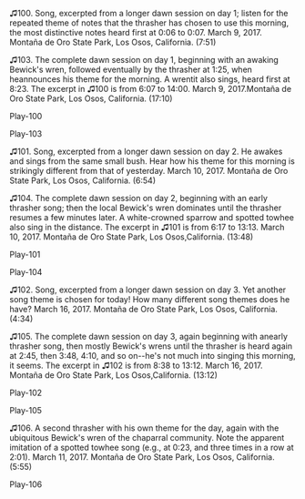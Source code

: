♫100. Song, excerpted from a longer dawn session on day 1; listen for
the repeated theme of notes that the thrasher has chosen to use this
morning, the most distinctive notes heard first at 0:06 to 0:07. March
9, 2017. Montaña de Oro State Park, Los Osos, California. (7:51)

♫103. The complete dawn session on day 1, beginning with an awaking Bewick's wren, followed eventually by the thrasher at 1:25, when heannounces his theme for the morning. A wrentit also sings, heard first at 8:23. The excerpt in ♫100 is from 6:07 to 14:00. March 9, 2017.Montaña de Oro State Park, Los Osos, California. (17:10)

Play-100

Play-103

♫101. Song, excerpted from a longer dawn session on day 2. He awakes
and sings from the same small bush. Hear how his theme for this morning
is strikingly different from that of yesterday. March 10, 2017. Montaña
de Oro State Park, Los Osos, California. (6:54)

♫104. The complete dawn session on day 2, beginning with an early thrasher song; then the local Bewick's wren dominates until the thrasher resumes a few minutes later. A white-crowned sparrow and spotted towhee also sing in the distance. The excerpt in ♫101 is from 6:17 to 13:13. March 10, 2017. Montaña de Oro State Park, Los Osos,California. (13:48)

Play-101

Play-104

♫102. Song, excerpted from a longer dawn session on day 3. Yet another
song theme is chosen for today! How many different song themes does he
have? March 16, 2017. Montaña de Oro State Park, Los Osos, California.
(4:34)

♫105. The complete dawn session on day 3, again beginning with anearly thrasher song, then mostly Bewick's wrens until the thrasher is heard again at 2:45, then 3:48, 4:10, and so on--he's not much into singing this morning, it seems. The excerpt in ♫102 is from 8:38 to 13:12. March 16, 2017. Montaña de Oro State Park, Los Osos,California. (13:12)

Play-102

Play-105

♫106. A second thrasher with his own theme for the day, again with the
ubiquitous Bewick's wren of the chaparral community. Note the apparent
imitation of a spotted towhee song (e.g., at 0:23, and three times in a
row at 2:01). March 11, 2017. Montaña de Oro State Park, Los Osos,
California. (5:55)

Play-106


